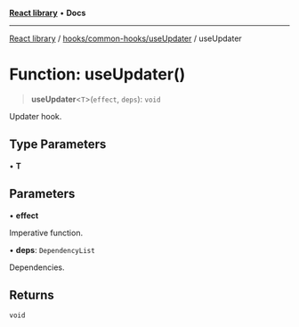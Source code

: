 [**React library**](../../../../index.md) • **Docs**

***

[React library](../../../../modules.md) / [hooks/common-hooks/useUpdater](../index.md) / useUpdater

# Function: useUpdater()

> **useUpdater**\<`T`\>(`effect`, `deps`): `void`

Updater hook.

## Type Parameters

• **T**

## Parameters

• **effect**

Imperative function.

• **deps**: `DependencyList`

Dependencies.

## Returns

`void`
